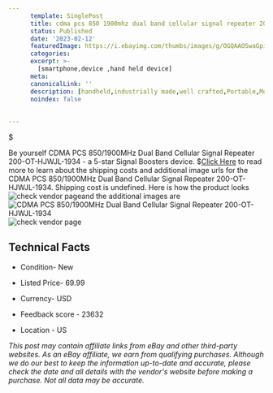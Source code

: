 ```yaml
---
      template: SinglePost
      title: cdma pcs 850 1900mhz dual band cellular signal repeater 200 ot hjwjl 1934
      status: Published
      date: '2023-02-12'
      featuredImage: https://i.ebayimg.com/thumbs/images/g/OGQAAOSwaGpi4YmO/s-l225.jpg
      categories: 
      excerpt: >-
        [smartphone,device ,hand held device]
      meta:
      canonicalLink: ''
      description: [handheld,industrially made,well crafted,Portable,Mobile,Compact,Convenient,Lightweight,Maneuverable,Man-portable,Miniature,Carriable,Hand-held,Light,Holdable,Transportable,Mobile device,Pocket-sized,On-the-go,Wireless,Cordless,Compact size,Convenient size, smartphone,device ,hand held device]
      noindex: false
      
        
---
```

$

Be yourself CDMA PCS 850/1900MHz Dual Band Cellular Signal Repeater 200-OT-HJWJL-1934 - a 5-star Signal Boosters device.
$[Click Here](https://www.ebay.com/itm/334679562054?hash=item4dec74d746%3Ag%3AOGQAAOSwaGpi4YmO&mkevt=1&mkcid=1&mkrid=711-53200-19255-0&campid=%253CePNCampaignId%253E&customid=%253CreferenceId%253E&toolid=10049) to read more to learn about the shipping costs and additional image urls for the CDMA PCS 850/1900MHz Dual Band Cellular Signal Repeater 200-OT-HJWJL-1934. Shipping cost is undefined. Here is how the product looks ![check vendor page](https://i.ebayimg.com/thumbs/images/g/OGQAAOSwaGpi4YmO/s-l225.jpg)and the additional images are![CDMA PCS 850/1900MHz Dual Band Cellular Signal Repeater 200-OT-HJWJL-1934](https://i.ebayimg.com/images/g/OGQAAOSwaGpi4YmO/s-l1600.jpg)![check vendor page](https://origin-galleryplus.ebayimg.com/ws/web/334679562054_2_0_1/225x225.jpg,https://origin-galleryplus.ebayimg.com/ws/web/334679562054_3_0_1/225x225.jpg,https://origin-galleryplus.ebayimg.com/ws/web/334679562054_4_0_1/225x225.jpg,https://origin-galleryplus.ebayimg.com/ws/web/334679562054_5_0_1/225x225.jpg,https://origin-galleryplus.ebayimg.com/ws/web/334679562054_6_0_1/225x225.jpg,https://origin-galleryplus.ebayimg.com/ws/web/334679562054_7_0_1/225x225.jpg,https://origin-galleryplus.ebayimg.com/ws/web/334679562054_8_0_1/225x225.jpg,https://origin-galleryplus.ebayimg.com/ws/web/334679562054_9_0_1/225x225.jpg,https://origin-galleryplus.ebayimg.com/ws/web/334679562054_10_0_1/225x225.jpg,https://origin-galleryplus.ebayimg.com/ws/web/334679562054_11_0_1/225x225.jpg)



 ## Technical Facts 



     
      

 - Condition- New 


      

 - Listed Price- 69.99 


      

 - Currency- USD 


      

 - Feedback score - 23632 


      

 - Location - US 


      
      

 *_This post may contain affiliate links from eBay and other third-party websites. As an eBay affiliate, we earn from qualifying purchases. Although we do our best to keep the information up-to-date and accurate, please check the date and all details with the vendor's website before making a purchase. Not all data may be accurate._*






